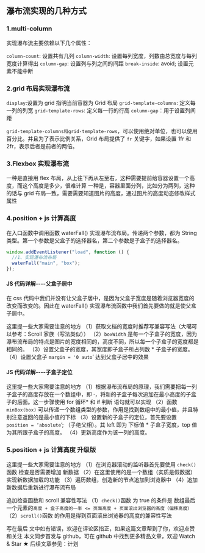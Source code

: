 ## 瀑布流实现的几种方式

### 1.multi-column

实现瀑布流主要依赖以下几个属性：

`column-count`: 设置共有几列
`column-width`: 设置每列宽度，列数由总宽度与每列宽度计算得出
`column-gap`: 设置列与列之间的间距
`break-inside`: avoid; 设置元素不能中断

### 2.grid 布局实现瀑布流

`display`:设置为 grid 指明当前容器为 Grid 布局
`grid-template-columns`: 定义每一列的列宽
`grid-template-rows`: 定义每一行的行高
`column-gap`：用于设置列间距

`grid-template-columns和grid-template-rows`，可以使用绝对单位，也可以使用百分比。并且为了表示比例关系，Grid 布局提供了 `fr` 关键字，如果设置 1fr 和 2fr，表示后者是前者的两倍。

### 3.Flexbox 实现瀑布流

一种是直接用 flex 布局，从上往下再从左至右，这种需要提前给容器设置一个高度，而这个高度是多少，很难计算
一种是，容器里面分列，比如分为两列，这种的话与 grid 布局一致，需要需要知道图片的高度，通过图片的高度动态修改样式属性

### 4.position + js 计算高度

在入口函数中调用函数 waterFall() 实现瀑布流布局。传递两个参数，都为 String 类型。第一个参数是父盒子的选择器名，第二个参数是子盒子的选择器名。

```js
window.addEventListener("load", function () {
  //1、实现瀑布流布局
  waterFall("main", "box");
});
```

#### JS 代码详解----父盒子居中

在 css 代码中我们并没有让父盒子居中，是因为父盒子宽度是随着浏览器宽度的改变而改变的。因此在 waterFall() 实现瀑布流函数中我们首先要做的就是使父盒子居中。

这里提一些大家需要注意的地方
（1）获取文档的宽度时推荐写兼容写法（大噶可以参考：Scroll 家族（写法类似））
（2）`boxWidth` 是每一个子盒子的宽度，因为瀑布流布局的特点是图片的宽度相同的，高度不同，所以每一个子盒子的宽度都是相同的。
（3）设置父盒子的宽度，其宽度即子盒子所占列数 \* 子盒子的宽度。
（4）设置父盒子 `margin = '0 auto`’ 达到父盒子居中的效果

#### JS 代码详解----子盒子定位

这里提一些大家需要注意的地方
（1）根据瀑布流布局的原理，我们需要把每一列子盒子的高度存放在一个数组中，即 ·，将新的子盒子每次追加在最小高度的子盒子的后面。这一步骤使用 for 循环* 和 if 判断 语句就可以实现
（2）函数 `minBox(box)` 可以传递一个数组类型的参数，作用是找到数组中的最小值，并且特别注意返回的是最小值的下标
（3）设置新的子盒子的定位，首先要设置 `position = ‘absolute`’; （子绝父相）。其 left 即为 下标值 * 子盒子宽度，top 值为其所跟子盒子的高度。
（4）更新高度作为该一列的高度。

### 5.position + js 计算高度 升级版

这里提一些大家需要注意的地方
（1）在浏览器滚动的监听器首先要使用 `check()`函数 检查是否需要增加 新数据
（2）在这里使用的是一个数组（实质是假数据）实现新数据加载的功能
（3）遍历数组，创造新的节点追加到浏览器中
（4）追加新数据后重新进行瀑布流布局

追加检查函数和 scroll 兼容性写法
（1）`check()`函数 为 true 的条件是 数组最后一个元素的`高度 + 盒子高度的一半 <= 页面高度 + 页面滚出浏览器的高度（偏移高度）`
（2）`scroll()`函数 的作用是得到页面滚出浏览器的高度的兼容性写法

写在最后
文中如有错误，欢迎在评论区指正，如果这篇文章帮到了你，欢迎点赞和关注
本文同步首发与 github，可在 github 中找到更多精品文章，欢迎 Watch & Star ★
后续文章参见：计划
